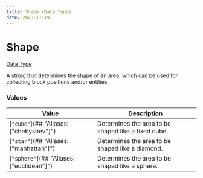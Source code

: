 ```yaml
---
title: Shape (Data Type)
date: 2023-11-19
---
```



#	Shape

[Data Type](../data_types.md)

A [string](string.md) that determines the shape of an area, which can be used for collecting block positions and/or entities.


###	Values

Value 										| Description
--------------------------------------------|-----------------------------------------------------
[`"cube"`](## "Aliases: ["chebyshev"]")		| Determines the area to be shaped like a fixed cube.
[`"star"`](## "Aliases: ["manhattan"]") 	| Determines the area to be shaped like a diamond.
[`"sphere"`](## "Aliases: ["euclidean"]")	| Determines the area to be shaped like a sphere.
